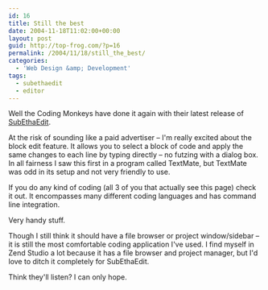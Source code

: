```yaml
---
id: 16
title: Still the best
date: 2004-11-18T11:02:00+00:00
layout: post
guid: http://top-frog.com/?p=16
permalink: /2004/11/18/still_the_best/
categories:
  - 'Web Design &amp; Development'
tags:
  - subethaedit
  - editor
---
```

Well the Coding Monkeys have done it again with their latest release of [SubEthaEdit](http://www.codingmonkeys.de/subethaedit/index.html).

At the risk of sounding like a paid advertiser – I'm really excited about the block edit feature. It allows you to select a block of code and apply the same changes to each line by typing directly – no futzing with a dialog box. In all fairness I saw this first in a program called TextMate, but TextMate was odd in its setup and not very friendly to use.

If you do any kind of coding (all 3 of you that actually see this page) check it out. It encompasses many different coding languages and has command line integration. 

Very handy stuff.

Though I still think it should have a file browser or project window/sidebar – it is still the most comfortable coding application I've used. I find myself in Zend Studio a lot because it has a file browser and project manager, but I'd love to ditch it completely for SubEthaEdit.

Think they'll listen? I can only hope.
